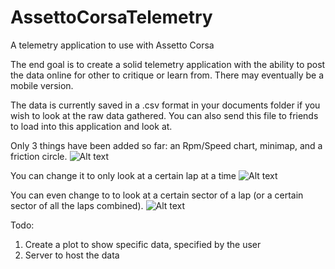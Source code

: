 AssettoCorsaTelemetry
=====================

A telemetry application to use with Assetto Corsa

The end goal is to create a solid telemetry application with the ability to post the data online for other to critique or learn from. There may eventually be a mobile version.

The data is currently saved in a .csv format in your documents folder if you wish to look at the raw data gathered. You can also send this file to friends to load into this application and look at.

Only 3 things have been added so far: an Rpm/Speed chart, minimap, and a friction circle.
![Alt text](http://i.imgur.com/X4Aua0j.png)

You can change it to only look at a certain lap at a time
![Alt text](http://i.imgur.com/0OBM98x.png)

You can even change to to look at a certain sector of a lap (or a certain sector of all the laps combined).
![Alt text](http://i.imgur.com/0divnsZ.png)

Todo:
1) Create a plot to show specific data, specified by the user
2) Server to host the data
